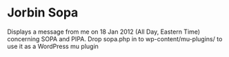 # Jorbin Sopa

Displays a message from me on 18 Jan 2012 (All Day, Eastern Time) concerning SOPA and PIPA.  Drop sopa.php in to wp-content/mu-plugins/ to use it as a WordPress mu plugin
